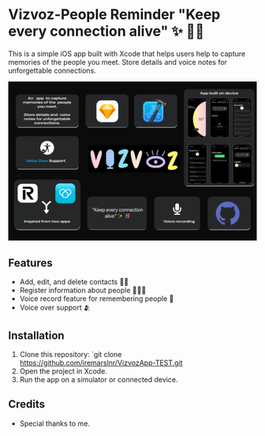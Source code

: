 # Vizvoz-People Reminder "Keep every connection alive" ✨  👭🏻

This is a simple iOS app built with Xcode that helps users help to capture memories of the people you meet. Store details and voice notes for unforgettable connections.

![App Screenshot](Vizvoz.png)





## Features
- Add, edit, and delete contacts ✍🏻
- Register information about people 🙋🏻‍♀️
- Voice record feature for remembering people 🎵
- Voice over support 🫂
  

## Installation
1. Clone this repository: `git clone <https://github.com/iremarslnr/VizvozApp-TEST.git>
2. Open the project in Xcode.
3. Run the app on a simulator or connected device.

## Credits
- Special thanks to me.

